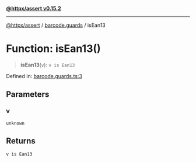 [**@httpx/assert v0.15.2**](../../README.md)

***

[@httpx/assert](../../README.md) / [barcode.guards](../README.md) / isEan13

# Function: isEan13()

> **isEan13**(`v`): `v is Ean13`

Defined in: [barcode.guards.ts:3](https://github.com/belgattitude/httpx/blob/b6bd279cf69f2d17f3ec46e9618a31cb72744279/packages/assert/src/barcode.guards.ts#L3)

## Parameters

### v

`unknown`

## Returns

`v is Ean13`
